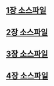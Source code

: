 ## <A href="https://github.com/Hwang-chanyoung/processing/blob/master/Problem1_drawing_pen.pde">1장 소스파일</A>
## <A href="https://github.com/Hwang-chanyoung/processing/blob/master/Problem2_banner.pde">2장 소스파일</A>
## <A href="https://github.com/Hwang-chanyoung/processing/blob/master/Problem3_BounceBall.pde">3장 소스파일</A>
## <A href="https://github.com/Hwang-chanyoung/processing/blob/master/Problem4_translateCharacter.pde">4장 소스파일</A>
